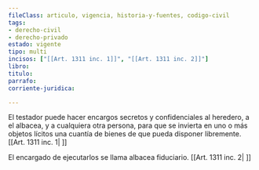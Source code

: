 ```yaml
---
fileClass: articulo, vigencia, historia-y-fuentes, codigo-civil
tags:
- derecho-civil
- derecho-privado
estado: vigente
tipo: multi
incisos: ["[[Art. 1311 inc. 1]]", "[[Art. 1311 inc. 2]]"]
libro:
titulo:
parrafo:
corriente-juridica:

---
```

El testador puede hacer encargos secretos y confidenciales al heredero, a el albacea, y a cualquiera otra persona, para que se invierta en uno o más objetos lícitos una cuantía de bienes de que pueda disponer libremente. [[Art. 1311 inc. 1| ]]

El encargado de ejecutarlos se llama albacea fiduciario. [[Art. 1311 inc. 2| ]]